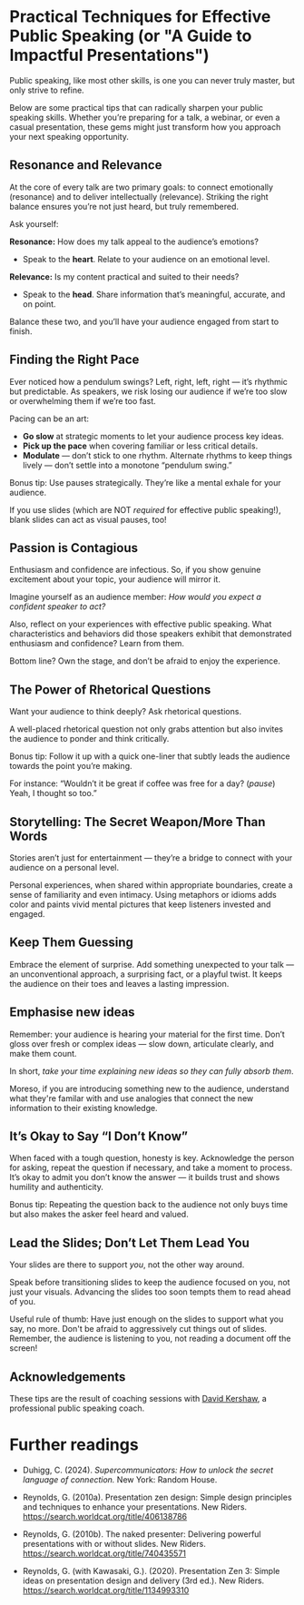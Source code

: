 # Practical Techniques for Effective Public Speaking (or "A Guide to Impactful Presentations")

Public speaking, like most other skills, is one you can never truly master, but only strive to refine. 

Below are some practical tips that can radically sharpen your public speaking skills. 
Whether you’re preparing for a talk, a webinar, or even a casual presentation, these gems might just transform how you approach your next speaking opportunity.

## Resonance and Relevance

At the core of every talk are two primary goals: to connect emotionally (resonance) and to deliver intellectually (relevance). 
Striking the right balance ensures you’re not just heard, but truly remembered.

Ask yourself:

**Resonance:** How does my talk appeal to the audience’s emotions?

- Speak to the **heart**. Relate to your audience on an emotional level.

**Relevance:** Is my content practical and suited to their needs?

- Speak to the **head**. Share information that’s meaningful, accurate, and on point.

Balance these two, and you’ll have your audience engaged from start to finish.

## Finding the Right Pace

Ever noticed how a pendulum swings? Left, right, left, right — it’s rhythmic but predictable. 
As speakers, we risk losing our audience if we’re too slow or overwhelming them if we’re too fast.

Pacing can be an art:

- **Go slow** at strategic moments to let your audience process key ideas.
- **Pick up the pace** when covering familiar or less critical details.
- **Modulate** — don’t stick to one rhythm. Alternate rhythms to keep things lively — don’t settle into a monotone “pendulum swing.”

Bonus tip: Use pauses strategically. 
They’re like a mental exhale for your audience.

If you use slides (which are NOT _required_ for effective public speaking!), blank slides can act as visual pauses, too!

## Passion is Contagious
Enthusiasm and confidence are infectious. 
So, if you show genuine excitement about your topic, your audience will mirror it.

Imagine yourself as an audience member: *How would you expect a confident speaker to act?*

Also, reflect on your experiences with effective public speaking. What characteristics and behaviors did those speakers exhibit that demonstrated enthusiasm and confidence? Learn from them.

Bottom line? Own the stage, and don’t be afraid to enjoy the experience.

## The Power of Rhetorical Questions
Want your audience to think deeply? Ask rhetorical questions.

A well-placed rhetorical question not only grabs attention but also invites the audience to ponder and think critically.

Bonus tip: Follow it up with a quick one-liner that subtly leads the audience towards the point you’re making.

For instance: “Wouldn’t it be great if coffee was free for a day? (*pause*) Yeah, I thought so too.”

## Storytelling: The Secret Weapon/More Than Words

Stories aren’t just for entertainment — they’re a bridge to connect with your audience on a personal level.

Personal experiences, when shared within appropriate boundaries, create a sense of familiarity and even intimacy. 
Using metaphors or idioms adds color and paints vivid mental pictures that keep listeners invested and engaged.

## Keep Them Guessing

Embrace the element of surprise. Add something unexpected to your talk — an unconventional approach, a surprising fact, or a playful twist. 
It keeps the audience on their toes and leaves a lasting impression.

## Emphasise new ideas

Remember: your audience is hearing your material for the first time. 
Don’t gloss over fresh or complex ideas — slow down, articulate clearly, and make them count.

In short, *take your time explaining new ideas so they can fully absorb them*.

Moreso, if you are introducing something new to the audience, understand what they're familar with and use analogies that connect the new information to their existing knowledge.

## It’s Okay to Say “I Don’t Know”

When faced with a tough question, honesty is key. 
Acknowledge the person for asking, repeat the question if necessary, and take a moment to process. 
It’s okay to admit you don’t know the answer — it builds trust and shows humility and authenticity.

Bonus tip: Repeating the question back to the audience not only buys time but also makes the asker feel heard and valued.

## Lead the Slides; Don’t Let Them Lead You

Your slides are there to support *you*, not the other way around.

Speak before transitioning slides to keep the audience focused on you, not just your visuals. 
Advancing the slides too soon tempts them to read ahead of you.

Useful rule of thumb: Have just enough on the slides to support what you say, no more. Don't be afraid to aggressively cut things out of slides. Remember, the audience is listening to you, not reading a document off the screen!

## Acknowledgements

These tips are the result of coaching sessions with [David Kershaw](https://www.davidkershaw.net/), a professional public speaking coach.

# Further readings

- Duhigg, C. (2024). _Supercommunicators: How to unlock the secret language of connection._ New York: Random House.

- Reynolds, G. (2010a). Presentation zen design: Simple design principles and techniques to enhance your presentations. New Riders. https://search.worldcat.org/title/406138786

- Reynolds, G. (2010b). The naked presenter: Delivering powerful presentations with or without slides. New Riders. https://search.worldcat.org/title/740435571

- Reynolds, G. (with Kawasaki, G.). (2020). Presentation Zen 3: Simple ideas on presentation design and delivery (3rd ed.). New Riders. https://search.worldcat.org/title/1134993310
